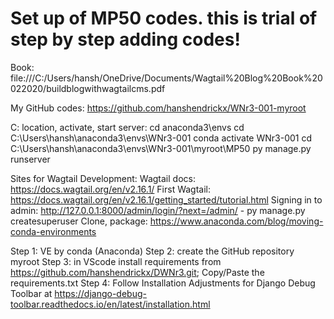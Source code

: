 # Set up of MP50 codes. this is trial of step by step adding codes!

Book: file:///C:/Users/hansh/OneDrive/Documents/Wagtail%20Blog%20Book%20022020/buildblogwithwagtailcms.pdf

My GitHub codes: https://github.com/hanshendrickx/WNr3-001-myroot 

C: location, activate, start server: 
cd anaconda3\envs
cd C:\Users\hansh\anaconda3\envs\WNr3-001
conda activate WNr3-001
cd C:\Users\hansh\anaconda3\envs\WNr3-001\myroot\MP50
py manage.py runserver

Sites for Wagtail Development:
Wagtail docs: https://docs.wagtail.org/en/v2.16.1/
First Wagtail: https://docs.wagtail.org/en/v2.16.1/getting_started/tutorial.html
Signing in to admin: http://127.0.0.1:8000/admin/login/?next=/admin/ - py manage.py createsuperuser
Clone, package: https://www.anaconda.com/blog/moving-conda-environments

Step 1: VE by conda (Anaconda)
Step 2: create the GitHub repository myroot
Step 3: in VScode install requirements from https://github.com/hanshendrickx/DWNr3.git; Copy/Paste the requirements.txt 
Step 4: Follow Installation Adjustments for Django Debug Toolbar at https://django-debug-toolbar.readthedocs.io/en/latest/installation.html 



